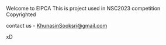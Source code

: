 Welcome to EIPCA
This is project used in NSC2023 competition 
Copyrighted 


contact us - KhunasinSooksri@gmail.com







xD